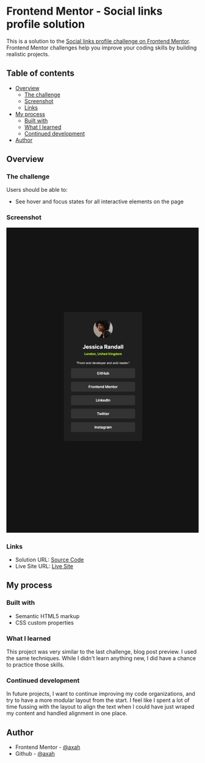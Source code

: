 # Frontend Mentor - Social links profile solution

This is a solution to the [Social links profile challenge on Frontend Mentor](https://www.frontendmentor.io/challenges/social-links-profile-UG32l9m6dQ). Frontend Mentor challenges help you improve your coding skills by building realistic projects. 

## Table of contents

- [Overview](#overview)
  - [The challenge](#the-challenge)
  - [Screenshot](#screenshot)
  - [Links](#links)
- [My process](#my-process)
  - [Built with](#built-with)
  - [What I learned](#what-i-learned)
  - [Continued development](#continued-development)
- [Author](#author)

## Overview

### The challenge

Users should be able to:

- See hover and focus states for all interactive elements on the page

### Screenshot

![](./image.png)

### Links

- Solution URL: [Source Code](https://github.com/axah37/frontend-mentor-social-links-profile)
- Live Site URL: [Live Site](hhttps://axah37.github.io/frontend-mentor-social-links-profile/)

## My process

### Built with

- Semantic HTML5 markup
- CSS custom properties

### What I learned

This project was very similar to the last challenge, blog post preview. I used the same techniques. While I didn't learn anything new, I did have a chance to practice those skills. 

### Continued development

In future projects, I want to continue improving my code organizations, and try to have a more modular layout from the start. I feel like I spent a lot of time fussing with the layout to align the text when I could have just wraped my content and handled alignment in one place. 

## Author

- Frontend Mentor - [@axah](https://www.frontendmentor.io/profile/axah37)
- Github - [@axah](https://www.github.com/axah37)